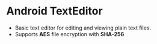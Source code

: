 # Android TextEditor

* Basic text editor for editing and viewing plain text files.
* Supports **AES** file encryption with **SHA-256**
